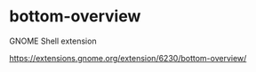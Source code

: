 # bottom-overview
GNOME Shell extension

https://extensions.gnome.org/extension/6230/bottom-overview/
